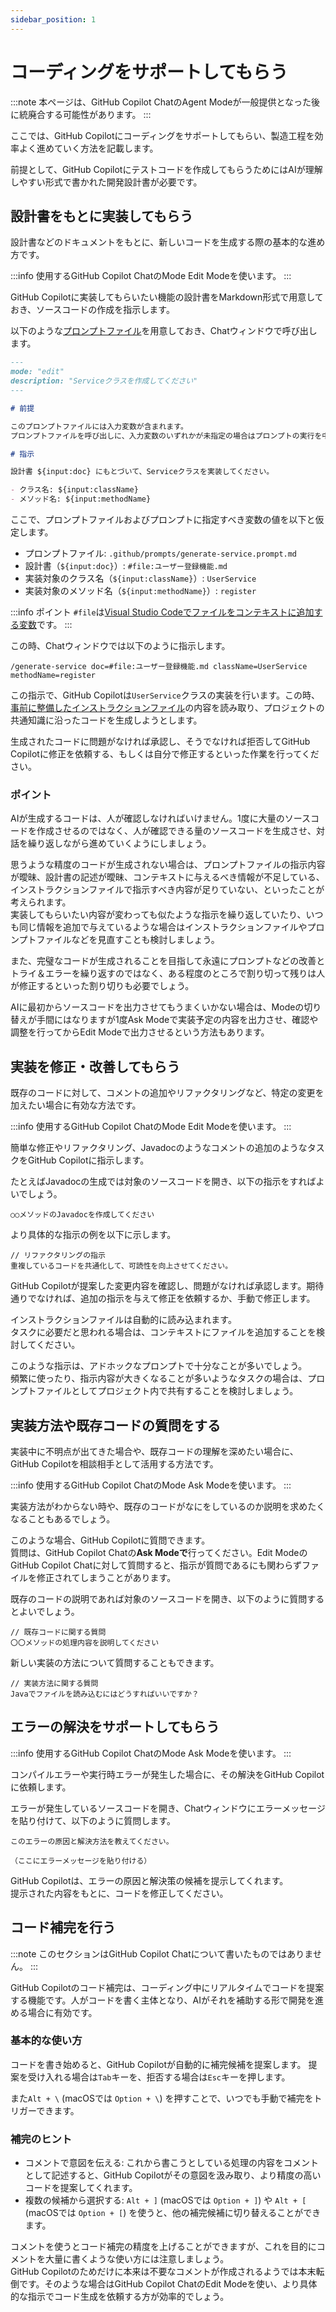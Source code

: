 ```yaml
---
sidebar_position: 1
---
```


# コーディングをサポートしてもらう

:::note
本ページは、GitHub Copilot ChatのAgent Modeが一般提供となった後に統廃合する可能性があります。
:::

ここでは、GitHub Copilotにコーディングをサポートしてもらい、製造工程を効率よく進めていく方法を記載します。

前提として、GitHub Copilotにテストコードを作成してもらうためにはAIが理解しやすい形式で書かれた開発設計書が必要です。

## 設計書をもとに実装してもらう

設計書などのドキュメントをもとに、新しいコードを生成する際の基本的な進め方です。

:::info 使用するGitHub Copilot ChatのMode
Edit Modeを使います。
:::

GitHub Copilotに実装してもらいたい機能の設計書をMarkdown形式で用意しておき、ソースコードの作成を指示します。

以下のような[プロンプトファイル](../../ai-on-boarding/shared-instructions-prompts)を用意しておき、Chatウィンドウで呼び出します。

```markdown
---
mode: "edit"
description: "Serviceクラスを作成してください"
---

# 前提

このプロンプトファイルには入力変数が含まれます。
プロンプトファイルを呼び出しに、入力変数のいずれかが未指定の場合はプロンプトの実行を中止し、ユーザーに入力変数の指定を指示してください。

# 指示

設計書 ${input:doc} にもとづいて、Serviceクラスを実装してください。

- クラス名: ${input:className}
- メソッド名: ${input:methodName}
```

ここで、プロンプトファイルおよびプロンプトに指定すべき変数の値を以下と仮定します。

- プロンプトファイル: `.github/prompts/generate-service.prompt.md`
- 設計書（`${input:doc}`）: `#file:ユーザー登録機能.md`
- 実装対象のクラス名（`${input:className}`）: `UserService`
- 実装対象のメソッド名（`${input:methodName}`）: `register`

:::info ポイント
`#file`は[Visual Studio Codeでファイルをコンテキストに追加する変数](https://code.visualstudio.com/docs/copilot/reference/copilot-vscode-features)です。
:::

この時、Chatウィンドウでは以下のように指示します。

```
/generate-service doc=#file:ユーザー登録機能.md className=UserService methodName=register
```

この指示で、GitHub Copilotは`UserService`クラスの実装を行います。この時、[事前に整備したインストラクションファイル](../../ai-on-boarding/files-to-be-maintained)の内容を読み取り、プロジェクトの共通知識に沿ったコードを生成しようとします。

生成されたコードに問題がなければ承認し、そうでなければ拒否してGitHub Copilotに修正を依頼する、もしくは自分で修正するといった作業を行ってください。

### ポイント

AIが生成するコードは、人が確認しなければいけません。1度に大量のソースコードを作成させるのではなく、人が確認できる量のソースコードを生成させ、対話を繰り返しながら進めていくようにしましょう。

思うような精度のコードが生成されない場合は、プロンプトファイルの指示内容が曖昧、設計書の記述が曖昧、コンテキストに与えるべき情報が不足している、インストラクションファイルで指示すべき内容が足りていない、といったことが考えられます。  
実装してもらいたい内容が変わっても似たような指示を繰り返していたり、いつも同じ情報を追加で与えているような場合はインストラクションファイルやプロンプトファイルなどを見直すことも検討しましょう。  

また、完璧なコードが生成されることを目指して永遠にプロンプトなどの改善とトライ＆エラーを繰り返すのではなく、ある程度のところで割り切って残りは人が修正するといった割り切りも必要でしょう。

AIに最初からソースコードを出力させてもうまくいかない場合は、Modeの切り替えが手間にはなりますが1度Ask Modeで実装予定の内容を出力させ、確認や調整を行ってからEdit Modeで出力させるという方法もあります。

## 実装を修正・改善してもらう

既存のコードに対して、コメントの追加やリファクタリングなど、特定の変更を加えたい場合に有効な方法です。

:::info 使用するGitHub Copilot ChatのMode
Edit Modeを使います。
:::

簡単な修正やリファクタリング、Javadocのようなコメントの追加のようなタスクをGitHub Copilotに指示します。

たとえばJavadocの生成では対象のソースコードを開き、以下の指示をすればよいでしょう。

```
○○メソッドのJavadocを作成してください
```

より具体的な指示の例を以下に示します。

```
// リファクタリングの指示
重複しているコードを共通化して、可読性を向上させてください。
```

GitHub Copilotが提案した変更内容を確認し、問題がなければ承認します。期待通りでなければ、追加の指示を与えて修正を依頼するか、手動で修正します。

インストラクションファイルは自動的に読み込まれます。  
タスクに必要だと思われる場合は、コンテキストにファイルを追加することを検討してください。

このような指示は、アドホックなプロンプトで十分なことが多いでしょう。  
頻繁に使ったり、指示内容が大きくなることが多いようなタスクの場合は、プロンプトファイルとしてプロジェクト内で共有することを検討しましょう。

## 実装方法や既存コードの質問をする

実装中に不明点が出てきた場合や、既存コードの理解を深めたい場合に、GitHub Copilotを相談相手として活用する方法です。

:::info 使用するGitHub Copilot ChatのMode
Ask Modeを使います。
:::

実装方法がわからない時や、既存のコードがなにをしているのか説明を求めたくなることもあるでしょう。

このような場合、GitHub Copilotに質問できます。  
質問は、GitHub Copilot Chatの**Ask Modeで**行ってください。Edit ModeのGitHub Copilot Chatに対して質問すると、指示が質問であるにも関わらずファイルを修正されてしまうことがあります。

既存のコードの説明であれば対象のソースコードを開き、以下のように質問するとよいでしょう。

```
// 既存コードに関する質問
〇〇メソッドの処理内容を説明してください
```

新しい実装の方法について質問することもできます。

```
// 実装方法に関する質問
Javaでファイルを読み込むにはどうすればいいですか？
```

## エラーの解決をサポートしてもらう

:::info 使用するGitHub Copilot ChatのMode
Ask Modeを使います。
:::

コンパイルエラーや実行時エラーが発生した場合に、その解決をGitHub Copilotに依頼します。

エラーが発生しているソースコードを開き、Chatウィンドウにエラーメッセージを貼り付けて、以下のように質問します。

```
このエラーの原因と解決方法を教えてください。

（ここにエラーメッセージを貼り付ける）
```

GitHub Copilotは、エラーの原因と解決策の候補を提示してくれます。  
提示された内容をもとに、コードを修正してください。

## コード補完を行う

:::note
このセクションはGitHub Copilot Chatについて書いたものではありません。
:::

GitHub Copilotのコード補完は、コーディング中にリアルタイムでコードを提案する機能です。人がコードを書く主体となり、AIがそれを補助する形で開発を進める場合に有効です。

### 基本的な使い方

コードを書き始めると、GitHub Copilotが自動的に補完候補を提案します。
提案を受け入れる場合は`Tab`キーを、拒否する場合は`Esc`キーを押します。

また`Alt + \` (macOSでは `Option + \`) を押すことで、いつでも手動で補完をトリガーできます。

### 補完のヒント

- コメントで意図を伝える: これから書こうとしている処理の内容をコメントとして記述すると、GitHub Copilotがその意図を汲み取り、より精度の高いコードを提案してくれます。
- 複数の候補から選択する: `Alt + ]` (macOSでは `Option + ]`) や `Alt + [` (macOSでは `Option + [`) を使うと、他の補完候補に切り替えることができます。

コメントを使うとコード補完の精度を上げることができますが、これを目的にコメントを大量に書くような使い方には注意しましょう。  
GitHub Copilotのためだけに本来は不要なコメントが作成されるようでは本末転倒です。そのような場合はGitHub Copilot ChatのEdit Modeを使い、より具体的な指示でコード生成を依頼する方が効率的でしょう。